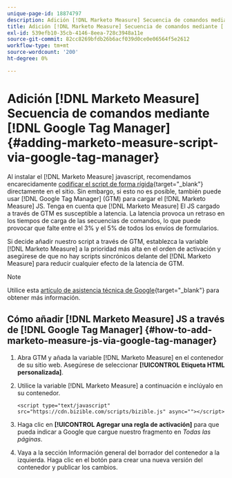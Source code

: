 ```yaml
---
unique-page-id: 18874797
description: Adición [!DNL Marketo Measure] Secuencia de comandos mediante [!DNL Google Tag Manager] - [!DNL Marketo Measure] - Documentación del producto
title: Adición [!DNL Marketo Measure] Secuencia de comandos mediante [!DNL Google Tag Manager]
exl-id: 539efb10-35cb-4146-8eea-728c3948a11e
source-git-commit: 82cc8269bfdb26b6acf039d0ce0e06564f5e2612
workflow-type: tm+mt
source-wordcount: '200'
ht-degree: 0%

---
```


# Adición [!DNL Marketo Measure] Secuencia de comandos mediante [!DNL Google Tag Manager] {#adding-marketo-measure-script-via-google-tag-manager}

Al instalar el [!DNL Marketo Measure] javascript, recomendamos encarecidamente [codificar el script de forma rígida](/help/marketo-measure-tracking/setting-up-tracking/adding-marketo-measure-script.md){target="_blank"} directamente en el sitio. Sin embargo, si esto no es posible, también puede usar [!DNL Google Tag Manager] (GTM) para cargar el [!DNL Marketo Measure] JS. Tenga en cuenta que [!DNL Marketo Measure] El JS cargado a través de GTM es susceptible a latencia. La latencia provoca un retraso en los tiempos de carga de las secuencias de comandos, lo que puede provocar que falte entre el 3% y el 5% de todos los envíos de formularios.

Si decide añadir nuestro script a través de GTM, establezca la variable [!DNL Marketo Measure] a la prioridad más alta en el orden de activación y asegúrese de que no hay scripts sincrónicos delante del [!DNL Marketo Measure] para reducir cualquier efecto de la latencia de GTM.

>[!NOTE]
>
>Utilice esta [artículo de asistencia técnica de Google](https://support.google.com/tagmanager/answer/2772421?hl=en){target="_blank"} para obtener más información.

## Cómo añadir [!DNL Marketo Measure] JS a través de [!DNL Google Tag Manager] {#how-to-add-marketo-measure-js-via-google-tag-manager}

1. Abra GTM y añada la variable [!DNL Marketo Measure] en el contenedor de su sitio web. Asegúrese de seleccionar **[!UICONTROL Etiqueta HTML personalizada]**.

1. Utilice la variable [!DNL Marketo Measure] a continuación e inclúyalo en su contenedor.

   `<script type="text/javascript" src="https://cdn.bizible.com/scripts/bizible.js" async=""></script>`

1. Haga clic en **[!UICONTROL Agregar una regla de activación]** para que pueda indicar a Google que cargue nuestro fragmento en *Todas las páginas*.

1. Vaya a la sección Información general del borrador del contenedor a la izquierda. Haga clic en el botón para crear una nueva versión del contenedor y publicar los cambios.
